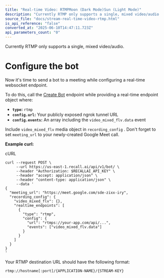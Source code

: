 ```yaml
---
title: "Real-time Video: RTMPMoon (Dark Mode)Sun (Light Mode)"
description: "Currently RTMP only supports a single, mixed video/audio. Configure the bot Now it's time to send a bot to a meeting while configuring a real-time websocket endpoint. To do this, call the Create Bot endpoint while providing a real-time endpoint object where: type : rtmp config.url : Your publicly ex..."
source_file: "docs/stream-real-time-video-rtmp.html"
is_api_reference: "false"
converted_at: "2025-06-10T14:47:11.723Z"
api_parameters_count: "0"
---
```

Currently RTMP only supports a single, mixed video/audio.

# Configure the bot

[](#configure-the-bot)

Now it's time to send a bot to a meeting while configuring a real-time websocket endpoint.

To do this, call the [Create Bot](/reference/bot_create.md) endpoint while providing a real-time endpoint object where:
- **`type`:** `rtmp`
- **`config.url`:** Your publicly exposed ngrok tunnel URL
- **`config.events`:** An array including the `video_mixed_flv.data` event

Include `video_mixed_flv` media object in `recording_config` . Don't forget to set `meeting_url` to your newly-created Google Meet call.

**Example curl:**

cURL

```
curl --request POST \
     --url https://us-east-1.recall.ai/api/v1/bot/ \
     --header "Authorization: $RECALLAI_API_KEY" \
     --header "accept: application/json" \
     --header "content-type: application/json" \
     --data '
{
  "meeting_url": "https://meet.google.com/sde-zixx-iry",
  "recording_config": {
    "video_mixed_flv": {},
    "realtime_endpoints": [
      {
        "type": "rtmp",
        "config": {
          "url": "rtmps://your-app.com/api/...",
          "events": ["video_mixed_flv.data"]
        }
      }
    ]
  }
}
'

```

Your RTMP destination URL should have the following format:

`rtmp://hostname[:port]/{APPLICATION-NAME}/{STREAM-KEY}`
